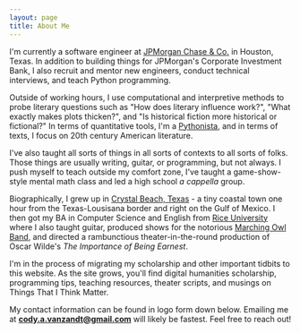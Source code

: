 ```yaml
---
layout: page
title: About Me
---
```


I'm currently a software engineer at [JPMorgan Chase & Co.](https://www.jpmorganchase.com/) in Houston, Texas. In addition to building things for JPMorgan's Corporate Investment Bank, I also recruit and mentor new engineers, conduct technical interviews, and teach Python programming.

Outside of working hours, I use computational and interpretive methods to probe literary questions such as "How does literary influence work?", "What exactly makes plots thicken?", and "Is historical fiction more historical or fictional?" In terms of quantitative tools, I'm a [Pythonista](https://www.python.org/), and in terms of texts, I focus on 20th century American literature. 

I've also taught all sorts of things in all sorts of contexts to all sorts of folks. Those things are usually writing, guitar, or programming, but not always. I push myself to teach outside my comfort zone, I've taught a game-show-style mental math class and led a high school *a cappella* group.

Biographically, I grew up in [Crystal Beach, Texas](https://www.crystalbeachlocalnews.com/) - a tiny coastal town one hour from the Texas-Lousisana border and right on the Gulf of Mexico. I then got my BA in Computer Science and English from [Rice University](https://www.rice.edu/) where I also taught guitar, produced shows for the notorious [Marching Owl Band](http://mob.rice.edu/), and directed a rambunctious theater-in-the-round production of Oscar Wilde's *The Importance of Being Earnest*.

I'm in the process of migrating my scholarship and other important tidbits to this website. As the site grows, you'll find digital humanities scholarship, programming tips, teaching resources, theater scripts, and musings on Things That I Think Matter.

My contact information can be found in logo form down below. Emailing me at **cody.a.vanzandt@gmail.com** will likely be fastest. Feel free to reach out!
